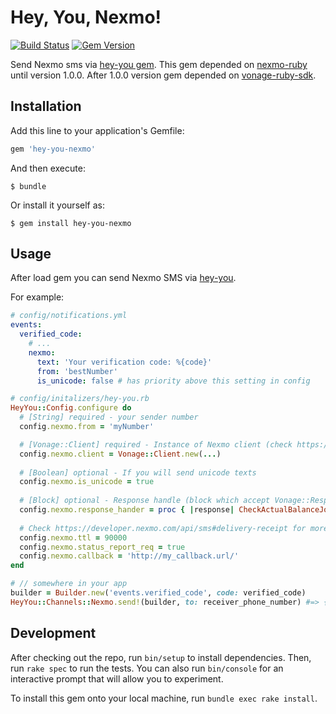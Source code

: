 # Hey, You, Nexmo!
[![Build Status](https://travis-ci.com/QNester/hey-you-nexmo.svg?branch=master)](https://travis-ci.com/QNester/hey-you-nexmo#)
[![Gem Version](https://badge.fury.io/rb/hey-you-nexmo.svg)](https://badge.fury.io/rb/hey-you-nexmo)

Send Nexmo sms via [hey-you gem](https://github.com/QNester/hey-you). 
This gem depended on [nexmo-ruby](https://github.com/Nexmo/nexmo-ruby) until version 1.0.0.
After 1.0.0 version gem depended on [vonage-ruby-sdk](https://github.com/Vonage/vonage-ruby-sdk).

## Installation

Add this line to your application's Gemfile:

```ruby
gem 'hey-you-nexmo'
```

And then execute:

    $ bundle

Or install it yourself as:

    $ gem install hey-you-nexmo

## Usage

After load gem you can send Nexmo SMS via [hey-you](https://github.com/QNester/hey-you).

For example:
```yaml
# config/notifications.yml
events:
  verified_code:
    # ...
    nexmo:
      text: 'Your verification code: %{code}'
      from: 'bestNumber'
      is_unicode: false # has priority above this setting in config
```

```ruby
# config/initalizers/hey-you.rb
HeyYou::Config.configure do 
  # [String] required - your sender number 
  config.nexmo.from = 'myNumber'

  # [Vonage::Client] required - Instance of Nexmo client (check https://github.com/Nexmo/nexmo-ruby for more info)
  config.nexmo.client = Vonage::Client.new(...)
  
  # [Boolean] optional - If you will send unicode texts
  config.nexmo.is_unicode = true
  
  # [Block] optional - Response handle (block which accept Vonage::Response object)
  config.nexmo.response_hander = proc { |response| CheckActualBalanceJob.perform_async(response.http_response.body) }
  
  # Check https://developer.nexmo.com/api/sms#delivery-receipt for more info about settings below
  config.nexmo.ttl = 90000
  config.nexmo.status_report_req = true
  config.nexmo.callback = 'http://my_callback.url/'
end
```

```ruby
# // somewhere in your app 
builder = Builder.new('events.verified_code', code: verified_code) 
HeyYou::Channels::Nexmo.send!(builder, to: receiver_phone_number) #=> { success: true }
```

## Development

After checking out the repo, run `bin/setup` to install dependencies. Then, run `rake spec` to run the tests. 
You can also run `bin/console` for an interactive prompt that will allow you to experiment.

To install this gem onto your local machine, run `bundle exec rake install`. 
